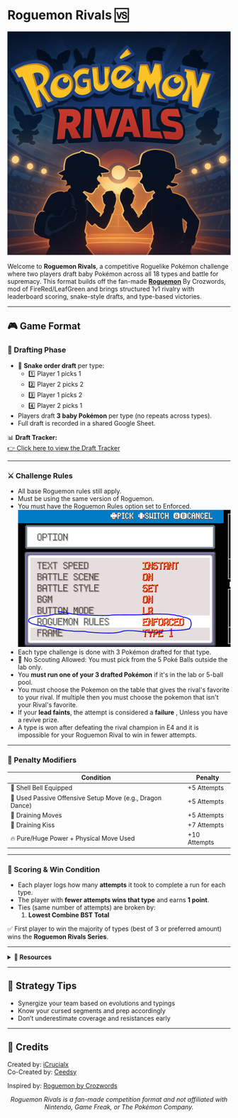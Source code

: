
# Roguemon Rivals 🆚

![Roguemon Rivals Banner](resources/roguemon_rivals_banner.png)

Welcome to **Roguemon Rivals**, a competitive Roguelike Pokémon challenge where two players draft baby Pokémon across all 18 types and battle for supremacy. This format builds off the fan-made [**Roguemon**](https://github.com/Crozwords/Roguemon) By Crozwords, mod of FireRed/LeafGreen and brings structured 1v1 rivalry with leaderboard scoring, snake-style drafts, and type-based victories.

---

## 🎮 Game Format

### 🧬 Drafting Phase
- 🧩 **Snake order draft** per type:
  - 1️⃣ Player 1 picks 1
  - 2️⃣ Player 2 picks 2
  - 3️⃣ Player 1 picks 2
  - 4️⃣ Player 2 picks 1
- Players draft **3 baby Pokémon** per type (no repeats across types).
- Full draft is recorded in a shared Google Sheet.

📊 **Draft Tracker:**  
[👉 Click here to view the Draft Tracker](https://docs.google.com/spreadsheets/d/1G84KmMYkxTKnaFUwMx1JH2rcPc4vGFONExM2cCNFI4g/edit?usp=sharing)

---

### ⚔️ Challenge Rules


- All base Roguemon rules still apply.
- Must be using the same version of Roguemon.
- You must have the Roguemon Rules option set to Enforced. ![Image](resources/image.png)
- Each type challenge is done with 3 Pokémon drafted for that type.
- 🚫 No Scouting Allowed: You must pick from the 5 Poké Balls outside the lab only.
- You **must run one of your 3 drafted Pokémon** if it's in the lab or 5-ball pool.
- You must choose the Pokemon on the table that gives the rival's favorite to your rival. If multiple then you must choose the pokemon that isn't your Rival's favorite.
- If your **lead faints**, the attempt is considered a **failure** , Unless you have a revive prize.
- A type is won after defeating the rival champion in E4 and it is impossible for your Roguemon Rival to win in fewer attempts.

---
  
### 🚨 Penalty Modifiers

| Condition                                          | Penalty  |
|---------------------------------------------------|----------|
| 🥋 Shell Bell Equipped                             | +5 Attempts |
| 💪 Used Passive Offensive Setup Move (e.g., Dragon Dance) | +5 Attempts |
| 💋 Draining Moves           | +5 Attempts |
| 💋 Draining Kiss           | +7 Attempts |
| 🔥 Pure/Huge Power + Physical Move Used           | +10 Attempts |

---

### 🧮 Scoring & Win Condition

- Each player logs how many **attempts** it took to complete a run for each type.
- The player with **fewer attempts wins that type** and earns **1 point**.
- Ties (same number of attempts) are broken by:
  1. **Lowest Combine BST Total**

✅ First player to win the majority of types (best of 3 or preferred amount) wins the **Roguemon Rivals Series**.

---

<details>
<summary><strong>📁 Resources</strong></summary>

- 📝 [Draft Template Sheet](https://...)
- 📈 [Scoreboard Template (Make a Copy)](https://...)

</details>

---

## 🧠 Strategy Tips

- Synergize your team based on evolutions and typings
- Know your cursed segments and prep accordingly
- Don’t underestimate coverage and resistances early

---

## 👾 Credits

Created by: [iCrucialx](https://twitch.tv/icrucialx)  
Co-Created by: [Ceedsy](https://twitch.tv/ceedsy) 

Inspired by: [Roguemon by Crozwords](https://github.com/Crozwords/Roguemon)

<p align="center"><i>Roguemon Rivals is a fan-made competition format and not affiliated with Nintendo, Game Freak, or The Pokémon Company.</i></p>
